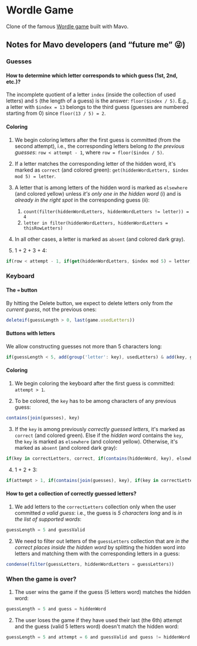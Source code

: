 # Wordle Game

Clone of the famous [Wordle game](https://www.powerlanguage.co.uk/wordle/) built with Mavo.

## Notes for Mavo developers (and “future me” 😜)

### Guesses

#### How to determine which letter corresponds to which guess (1st, 2nd, etc.)?

The incomplete quotient of a letter `index` (inside the collection of used letters) and `5` (the length of a guess) is the answer: `floor($index / 5)`. E.g., a letter with `$index = 13` belongs to the third guess (guesses are numbered starting from 0) since `floor(13 / 5) = 2`.

#### Coloring

1. We begin coloring letters after the first guess is committed (from the second attempt), i.e., the corresponding letters belong *to the previous guesses*: `row < attempt - 1`, where `row = floor($index / 5)`.

2. If a letter matches the corresponding letter of the hidden word, it's marked as `correct` (and colored green): `get(hiddenWordLetters, $index mod 5) = letter`.

3. A letter that is among letters of the hidden word is marked as `elsewhere` (and colored yellow) unless *it's only one in the hidden word* (i) and is *already in the right spot* in the corresponding guess (ii):

   1. `count(filter(hiddenWordLetters, hiddenWordLetters != letter)) = 4`
   2. `letter in filter(hiddenWordLetters, hiddenWordLetters = thisRowLetters)`

4. In all other cases, a letter is marked as `absent` (and colored dark gray).

5. 1 + 2 + 3 + 4:

```js
if(row < attempt - 1, if(get(hiddenWordLetters, $index mod 5) = letter, correct, if(letter in hiddenWordLetters, if(letter in filter(hiddenWordLetters, hiddenWordLetters = thisRowLetters) and count(filter(hiddenWordLetters, hiddenWordLetters != letter)) = 4, absent, elsewhere), absent)))
```

### Keyboard

#### The `⌫` button

By hitting the Delete button, we expect to delete letters only from *the current guess*, not the previous ones:

```js
deleteif(guessLength > 0, last(game.usedLetters))
```

#### Buttons with letters

We allow constructing guesses not more than 5 characters long:

```js
if(guessLength < 5, add(group('letter': key), usedLetters) & add(key, guessLetters))
```

#### Coloring

1. We begin coloring the keyboard after the first guess is committed: `attempt > 1`.

2. To be colored, the `key` has to be among characters of any previous guess:

```js
contains(join(guesses), key)
```

3. If the `key` is among previously *correctly guessed letters*, it's marked as `correct` (and colored green). Else if the *hidden word* contains the `key`, the `key` is marked as `elsewhere` (and colored yellow). Otherwise, it's marked as `absent` (and colored dark gray):

```js
if(key in correctLetters, correct, if(contains(hiddenWord, key), elsewhere, absent))
```

4. 1 + 2 + 3:

```js
if(attempt > 1, if(contains(join(guesses), key), if(key in correctLetters, correct, if(contains(hiddenWord, key), elsewhere, absent))))
```

#### How to get a collection of correctly guessed letters?

1. We add letters to the `correctLetters` collection only when the user committed *a valid guess*: i.e., the guess is *5 characters long* and is *in the list of supported words*:

```js
guessLength = 5 and guessValid
```

2. We need to filter out letters of the `guessLetters` collection that are *in the correct places inside the hidden word* by splitting the hidden word into letters and matching them with the corresponding letters in a guess:

```js
condense(filter(guessLetters, hiddenWordLetters = guessLetters))
```


### When the game is over?

1. The user wins the game if the guess (5 letters word) matches the hidden word:

```js
guessLength = 5 and guess = hiddenWord
```

2. The user loses the game if they have used their last (the 6th) attempt and the guess (valid 5 letters word) doesn't match the hidden word:

```js
guessLength = 5 and attempt = 6 and guessValid and guess != hiddenWord
```
